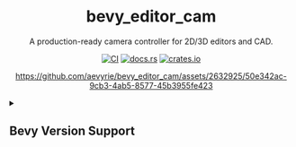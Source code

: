 <div align="center">

# bevy_editor_cam

A production-ready camera controller for 2D/3D editors and CAD.

[![CI](https://github.com/aevyrie/bevy_editor_cam/actions/workflows/rust.yml/badge.svg?branch=main)](https://github.com/aevyrie/bevy_editor_cam/actions?query=workflow%3A%22rust.yml%22+branch%3Amain)
[![docs.rs](https://docs.rs/bevy_editor_cam/badge.svg)](https://docs.rs/bevy_editor_cam)
[![crates.io](https://img.shields.io/crates/v/bevy_editor_cam)](https://crates.io/crates/bevy_editor_cam)

https://github.com/aevyrie/bevy_editor_cam/assets/2632925/50e342ac-9cb3-4ab5-8577-45b3955fe423

</div>

<details>
<summary><h2>Bevy Version Support</h2></summary>

| bevy | bevy_editor_cam  |
| ---- | ---------------- |
| 0.14 | 0.3              |
| 0.13 | 0.2              |
| 0.12 | 0.1              |
</details>

